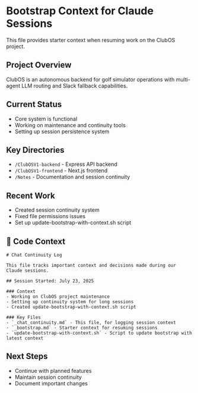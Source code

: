 # Bootstrap Context for Claude Sessions

This file provides starter context when resuming work on the ClubOS project.

## Project Overview
ClubOS is an autonomous backend for golf simulator operations with multi-agent LLM routing and Slack fallback capabilities.

## Current Status
- Core system is functional
- Working on maintenance and continuity tools
- Setting up session persistence system

## Key Directories
- `/ClubOSV1-backend` - Express API backend
- `/ClubOSV1-frontend` - Next.js frontend
- `/Notes` - Documentation and session continuity

## Recent Work
- Created session continuity system
- Fixed file permissions issues
- Set up update-bootstrap-with-context.sh script

## 📄 Code Context

```
# Chat Continuity Log

This file tracks important context and decisions made during our Claude sessions.

## Session Started: July 23, 2025

### Context
- Working on ClubOS project maintenance
- Setting up continuity system for long sessions
- Created update-bootstrap-with-context.sh script

### Key Files
- `_chat_continuity.md` - This file, for logging session context
- `_bootstrap.md` - Starter context for resuming sessions
- `update-bootstrap-with-context.sh` - Script to update bootstrap with latest context
```
## Next Steps
- Continue with planned features
- Maintain session continuity
- Document important changes
